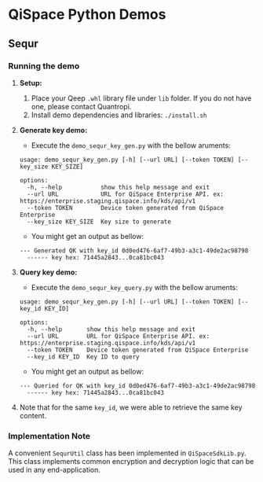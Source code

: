 # QiSpace Python Demos

## Sequr
### Running the demo
  1. **Setup:**
      1. Place your Qeep `.whl` library file under `lib` folder. If you do not have one, please contact Quantropi.
      1. Install demo dependencies and libraries: `./install.sh`

  1. **Generate key demo:**
      - Execute the `demo_sequr_key_gen.py` with the bellow aruments:
      ```
      usage: demo_sequr_key_gen.py [-h] [--url URL] [--token TOKEN] [--key_size KEY_SIZE]

      options:
        -h, --help           show this help message and exit
        --url URL            URL for QiSpace Enterprise API. ex: https://enterprise.staging.qispace.info/kds/api/v1
        --token TOKEN        Device token generated from QiSpace Enterprise
        --key_size KEY_SIZE  Key size to generate
      ```
      - You might get an output as bellow:
      ```
      --- Generated QK with key_id 0d0ed476-6af7-49b3-a3c1-49de2ac98798
        ------ key hex: 71445a2843...0ca81bc043
      ```
  1. **Query key demo:**
      - Execute the `demo_sequr_key_query.py` with the bellow aruments:
      ```
      usage: demo_sequr_key_gen.py [-h] [--url URL] [--token TOKEN] [--key_id KEY_ID]

      options:
        -h, --help       show this help message and exit
        --url URL        URL for QiSpace Enterprise API. ex: https://enterprise.staging.qispace.info/kds/api/v1
        --token TOKEN    Device token generated from QiSpace Enterprise
        --key_id KEY_ID  Key ID to query
      ```
      - You might get an output as bellow:
      ```
      --- Queried for QK with key_id 0d0ed476-6af7-49b3-a3c1-49de2ac98798
        ------ key hex: 71445a2843...0ca81bc043
      ```
  1. Note that for the same `key_id`, we were able to retrieve the same key content.

### Implementation Note
A convenient `SequrUtil` class has been implemented in `QiSpaceSdkLib.py`. This class implements common encryption and decryption logic that can be used in any end-application.
